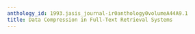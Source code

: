 ```yaml
---
anthology_id: 1993.jasis_journal-ir0anthology0volumeA44A9.1
title: Data Compression in Full-Text Retrieval Systems
---
```

